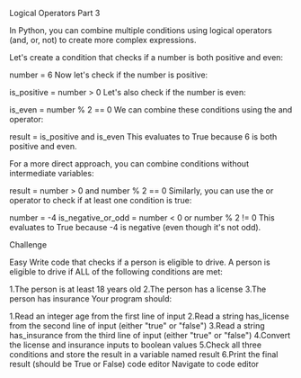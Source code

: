 Logical Operators Part 3

In Python, you can combine multiple conditions using logical operators (and, or, not) to create more complex expressions.

Let's create a condition that checks if a number is both positive and even:

number = 6
Now let's check if the number is positive:

is_positive = number > 0
Let's also check if the number is even:

is_even = number % 2 == 0
We can combine these conditions using the and operator:

result = is_positive and is_even
This evaluates to True because 6 is both positive and even.

For a more direct approach, you can combine conditions without intermediate variables:

result = number > 0 and number % 2 == 0
Similarly, you can use the or operator to check if at least one condition is true:

number = -4
is_negative_or_odd = number < 0 or number % 2 != 0
This evaluates to True because -4 is negative (even though it's not odd).


Challenge

Easy
Write code that checks if a person is eligible to drive. A person is eligible to drive if ALL of the following conditions are met:

1.The person is at least 18 years old
2.The person has a license
3.The person has insurance
Your program should:

1.Read an integer age from the first line of input
2.Read a string has_license from the second line of input (either "true" or "false")
3.Read a string has_insurance from the third line of input (either "true" or "false")
4.Convert the license and insurance inputs to boolean values
5.Check all three conditions and store the result in a variable named result
6.Print the final result (should be True or False)
code editor
Navigate to code editor
